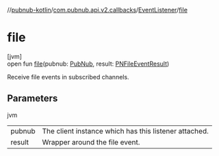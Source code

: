 //[pubnub-kotlin](../../../index.md)/[com.pubnub.api.v2.callbacks](../index.md)/[EventListener](index.md)/[file](file.md)

# file

[jvm]\
open fun [file](file.md)(pubnub: [PubNub](../../com.pubnub.api/-pub-nub/index.md), result: [PNFileEventResult](../../com.pubnub.api.models.consumer.pubsub.files/-p-n-file-event-result/index.md))

Receive file events in subscribed channels.

## Parameters

jvm

| | |
|---|---|
| pubnub | The client instance which has this listener attached. |
| result | Wrapper around the file event. |
